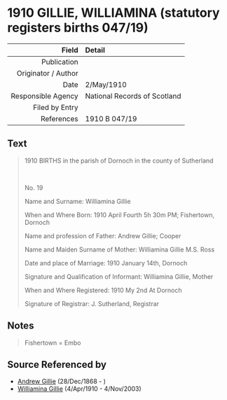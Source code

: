 ﻿---
layout: page
permalink: /sources/s19457833
---

# 1910 GILLIE, WILLIAMINA (statutory registers births 047/19)

Field | Detail
---:|:---
Publication | 
Originator / Author | 
Date | 2/May/1910
Responsible Agency | National Records of Scotland
Filed by Entry | 
References | 1910 B 047/19

## Text

> 1910 BIRTHS in the parish of Dornoch in the county of Sutherland
>
> <br/>
>
> No. 19
>
> Name and Surname: Williamina Gillie
>
> When and Where Born: 1910 April Fourth 5h 30m PM; Fishertown, Dornoch
>
> Name and profession of Father: Andrew Gillie; Cooper
>
> Name and Maiden Surname of Mother: Williamina Gillie M.S. Ross
>
> Date and place of Marriage: 1910 January 14th, Dornoch
>
> Signature and Qualification of Informant: Williamina Gillie, Mother
>
> When and Where Registered: 1910 My 2nd At Dornoch
>
> Signature of Registrar: J. Sutherland, Registrar
>

## Notes

> Fishertown = Embo
>


## Source Referenced by

* [Andrew Gillie](../people/@60068056@-andrew-gillie-b1868-12-28-d.md) (28/Dec/1868 - )
* [Williamina Gillie](../people/@23770336@-williamina-gillie-b1910-4-4-d2003-11-4.md) (4/Apr/1910 - 4/Nov/2003)
